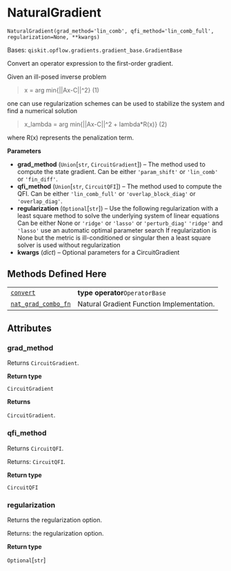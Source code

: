 # NaturalGradient

<span id="undefined" />

`NaturalGradient(grad_method='lin_comb', qfi_method='lin_comb_full', regularization=None, **kwargs)`

Bases: `qiskit.opflow.gradients.gradient_base.GradientBase`

Convert an operator expression to the first-order gradient.

Given an ill-posed inverse problem

> x = arg min\{||Ax-C||^2} (1)

one can use regularization schemes can be used to stabilize the system and find a numerical solution

> x\_lambda = arg min\{||Ax-C||^2 + lambda\*R(x)} (2)

where R(x) represents the penalization term.

**Parameters**

*   **grad\_method** (`Union`\[`str`, `CircuitGradient`]) – The method used to compute the state gradient. Can be either `'param_shift'` or `'lin_comb'` or `'fin_diff'`.
*   **qfi\_method** (`Union`\[`str`, `CircuitQFI`]) – The method used to compute the QFI. Can be either `'lin_comb_full'` or `'overlap_block_diag'` or `'overlap_diag'`.
*   **regularization** (`Optional`\[`str`]) – Use the following regularization with a least square method to solve the underlying system of linear equations Can be either None or `'ridge'` or `'lasso'` or `'perturb_diag'` `'ridge'` and `'lasso'` use an automatic optimal parameter search If regularization is None but the metric is ill-conditioned or singular then a least square solver is used without regularization
*   **kwargs** (*dict*) – Optional parameters for a CircuitGradient

## Methods Defined Here

|                                                                                                                                                                                                        |                                           |
| ------------------------------------------------------------------------------------------------------------------------------------------------------------------------------------------------------ | ----------------------------------------- |
| [`convert`](qiskit.opflow.gradients.NaturalGradient.convert#qiskit.opflow.gradients.NaturalGradient.convert "qiskit.opflow.gradients.NaturalGradient.convert")                                         | **type operator**`OperatorBase`           |
| [`nat_grad_combo_fn`](qiskit.opflow.gradients.NaturalGradient.nat_grad_combo_fn#qiskit.opflow.gradients.NaturalGradient.nat_grad_combo_fn "qiskit.opflow.gradients.NaturalGradient.nat_grad_combo_fn") | Natural Gradient Function Implementation. |

## Attributes

<span id="undefined" />

### grad\_method

Returns `CircuitGradient`.

**Return type**

`CircuitGradient`

**Returns**

`CircuitGradient`.

<span id="undefined" />

### qfi\_method

Returns `CircuitQFI`.

Returns: `CircuitQFI`.

**Return type**

`CircuitQFI`

<span id="undefined" />

### regularization

Returns the regularization option.

Returns: the regularization option.

**Return type**

`Optional`\[`str`]
